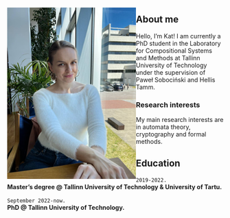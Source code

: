 <a href="url"><img src="./images/me.jpg" align="left" width="300" ></a>

<h2 class="code-line" data-line-start=0 data-line-end=1 ><a id="About_me_0"></a>About me</h2>
<p class="has-line-data" data-line-start="2" data-line-end="3">Hello, I’m Kat! I am currently a PhD student in the Laboratory for Compositional Systems and Methods at Tallinn University of Technology under the supervision of Paweł Sobociński and Hellis Tamm.</p>
<h3 class="code-line" data-line-start=4 data-line-end=5 ><a id="Research_interests_4"></a>Research interests</h3>
<p class="has-line-data" data-line-start="6" data-line-end="7">My main research interests are in automata theory, cryptography and formal methods.</p>
<h2 class="code-line" data-line-start=8 data-line-end=9 ><a id="Education_8"></a>Education</h2>
<p class="has-line-data" data-line-start="10" data-line-end="12"><code>2019-2022.</code><br>
<strong>Master’s degree @ Tallinn University of Technology &amp; University of Tartu.</strong></p>
<p class="has-line-data" data-line-start="13" data-line-end="15"><code>September 2022-now.</code><br><strong>PhD @ Tallinn University of Technology.</strong></p>





